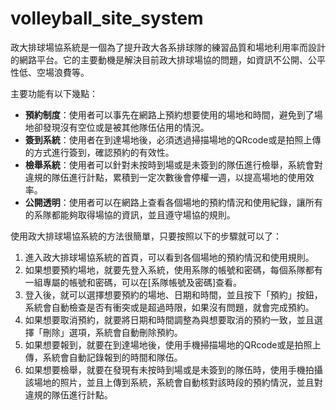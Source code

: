# volleyball_site_system

政大排球場協系統是一個為了提升政大各系排球隊的練習品質和場地利用率而設計的網路平台。它的主要動機是解決目前政大排球場協的問題，如資訊不公開、公平性低、空場浪費等。

主要功能有以下幾點：

- **預約制度**：使用者可以事先在網路上預約想要使用的場地和時間，避免到了場地卻發現沒有空位或是被其他隊伍佔用的情況。
- **簽到系統**：使用者在到達場地後，必須透過掃描場地的QRcode或是拍照上傳的方式進行簽到，確認預約的有效性。
- **檢舉系統**：使用者可以針對未按時到場或是未簽到的隊伍進行檢舉，系統會對違規的隊伍進行計點，累積到一定次數後會停權一週，以提高場地的使用效率。
- **公開透明**：使用者可以在網路上查看各個場地的預約情況和使用紀錄，讓所有的系隊都能夠取得場協的資訊，並且遵守場協的規則。

使用政大排球場協系統的方法很簡單，只要按照以下的步驟就可以了：

1. 進入政大排球場協系統的首頁，可以看到各個場地的預約情況和使用規則。
2. 如果想要預約場地，就要先登入系統，使用系隊的帳號和密碼，每個系隊都有一組專屬的帳號和密碼，可以在[系隊帳號及密碼]查看。
3. 登入後，就可以選擇想要預約的場地、日期和時間，並且按下「預約」按鈕，系統會自動檢查是否有衝突或是超過時限，如果沒有問題，就會完成預約。
4. 如果想要取消預約，就要將日期和時間調整為與想要取消的預約一致，並且選擇「刪除」選項，系統會自動刪除預約。
5. 如果想要報到，就要在到達場地後，使用手機掃描場地的QRcode或是拍照上傳，系統會自動記錄報到的時間和隊伍。
6. 如果想要檢舉，就要在發現有未按時到場或是未簽到的隊伍時，使用手機拍攝該場地的照片，並且上傳到系統，系統會自動核對該時段的預約情況，並且對違規的隊伍進行計點。
